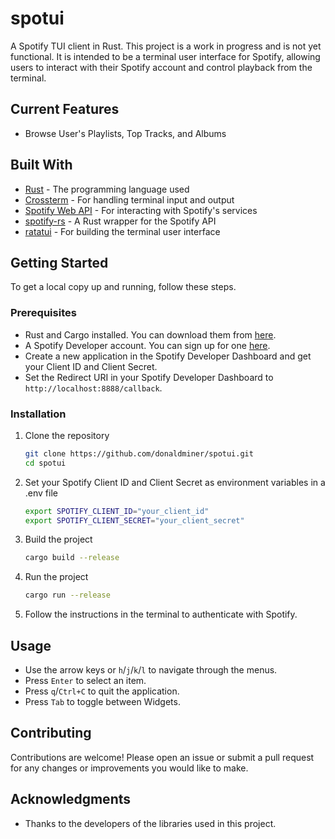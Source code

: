 # spotui

A Spotify TUI client in Rust.
This project is a work in progress and is not yet functional. It is intended to be a terminal user interface for Spotify, allowing users to interact with their Spotify account and control playback from the terminal.

## Current Features

- Browse User's Playlists, Top Tracks, and Albums

## Built With

- [Rust](https://www.rust-lang.org/) - The programming language used
- [Crossterm](https://crates.io/crates/crossterm) - For handling terminal input and output
- [Spotify Web API](https://developer.spotify.com/documentation/web-api/) - For interacting with Spotify's services
- [spotify-rs](https://docs.rs/spotify-rs/latest/spotify_rs/index.html) - A Rust wrapper for the Spotify API
- [ratatui](https://ratatui.rs/) - For building the terminal user interface

## Getting Started

To get a local copy up and running, follow these steps.

### Prerequisites

- Rust and Cargo installed. You can download them from [here](https://www.rust-lang.org/tools/install).
- A Spotify Developer account. You can sign up for one [here](https://developer.spotify.com/dashboard/applications).
- Create a new application in the Spotify Developer Dashboard and get your Client ID and Client Secret.
- Set the Redirect URI in your Spotify Developer Dashboard to `http://localhost:8888/callback`.

### Installation

1. Clone the repository
   ```sh
   git clone https://github.com/donaldminer/spotui.git
   cd spotui
   ```
2. Set your Spotify Client ID and Client Secret as environment variables in a .env file
   ```sh
   export SPOTIFY_CLIENT_ID="your_client_id"
   export SPOTIFY_CLIENT_SECRET="your_client_secret"
   ```
3. Build the project
   ```sh
   cargo build --release
   ```
4. Run the project
   ```sh
   cargo run --release
   ```
5. Follow the instructions in the terminal to authenticate with Spotify.

## Usage

- Use the arrow keys or `h`/`j`/`k`/`l` to navigate through the menus.
- Press `Enter` to select an item.
- Press `q`/`Ctrl+C` to quit the application.
- Press `Tab` to toggle between Widgets.

## Contributing

Contributions are welcome! Please open an issue or submit a pull request for any changes or improvements
you would like to make.

## Acknowledgments

- Thanks to the developers of the libraries used in this project.

